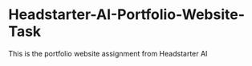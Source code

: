 # Headstarter-AI-Portfolio-Website-Task
This is the portfolio website assignment from Headstarter AI
